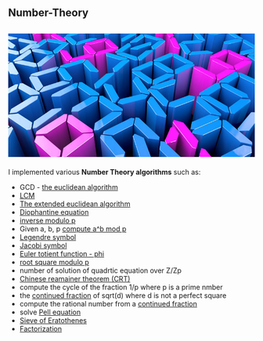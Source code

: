 ## Number-Theory
![](https://github.com/ameedghanem/Number-Theory/blob/main/logo/nt2.jpg)
-----------------------------------------------------------------------------------------------------------------------------------------------------------------------
I implemented various **Number Theory algorithms** such as:
 - GCD - [the euclidean algorithm](https://en.wikipedia.org/wiki/Euclidean_algorithm#:~:text=In%20mathematics%2C%20the%20Euclidean%20algorithm,them%20both%20without%20a%20remainder.&text=When%20that%20occurs%2C%20they%20are,of%20the%20original%20two%20numbers.)
 - [LCM](https://en.wikipedia.org/wiki/Least_common_multiple)
 - [The extended euclidean algorithm](https://en.wikipedia.org/wiki/Extended_Euclidean_algorithm#:~:text=This%20is%20a%20certifying%20algorithm,by%20their%20greatest%20common%20divisor.)
 - [Diophantine equation](https://en.wikipedia.org/wiki/Diophantine_equation)
 - [inverse modulo p](https://en.wikipedia.org/wiki/Modular_multiplicative_inverse)
 - Given a, b, p [compute a^b mod p](https://en.wikipedia.org/wiki/Exponentiation_by_squaring#:~:text=Unsourced%20material%20may%20be%20challenged%20and%20removed.&text=In%20mathematics%20and%20computer%20programming,polynomial%20or%20a%20square%20matrix.)
 - [Legendre symbol](https://en.wikipedia.org/wiki/Legendre_symbol)
 - [Jacobi symbol](https://en.wikipedia.org/wiki/Jacobi_symbol)
 - [Euler totient function - phi](https://en.wikipedia.org/wiki/Euler%27s_totient_function)
 - [root square modulo p](https://en.wikipedia.org/wiki/Quadratic_residue)
 - number of solution of quadrtic equation over Z/Zp
 - [Chinese reamainer theorem (CRT)](https://en.wikipedia.org/wiki/Chinese_remainder_theorem)
 - compute the cycle of the fraction 1/p where p is a prime nmber
 - the [continued fraction](https://en.wikipedia.org/wiki/Continued_fraction) of sqrt(d) where d is not a perfect square
 - compute the rational number from a [continued fraction](https://en.wikipedia.org/wiki/Continued_fraction)
 - solve [Pell equation](https://en.wikipedia.org/wiki/Pell%27s_equation)
 - [Sieve of Eratothenes](https://en.wikipedia.org/wiki/Sieve_of_Eratosthenes)
 - [Factorization](https://en.wikipedia.org/wiki/Integer_factorization)
